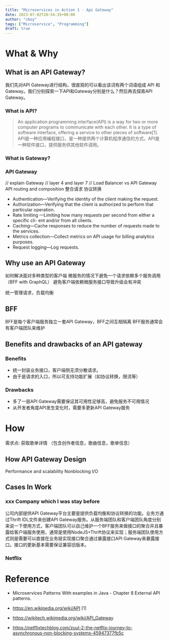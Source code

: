 ```yaml
---
title: "Microservices in Action 1 - Api Gateway"
date: 2023-07-02T20:54:35+08:00
author: "cboy"
tags: ["Microservice", "Programming"]
draft: true
---
```

# What & Why
## What is an API Gateway?
我们先对API Gateway进行结构，很直观的可以看出该词有两个词语组成 API 和 Gateway。我们分别探索一下API和Gateway分别是什么？然后再去探索API Gateway。
### What is API?
> An application programming interface(API) is a way for two or more computer programs to communicate with each other. It is a type of software interface, offering a service to other pieces of software[1].
API是一种应用编程接口，是一种提供两个计算机程序通信的方式。API是一种软件接口，提供服务供其他软件调用。
### What is Gateway?
> 
### API Gateway

// explain Gateway
    // layer 4 and layer 7
// Load Balancer vs API Gateway
API routing and composition
整合请求
协议转换
- Authentication—Verifying the identity of the client making the request.
- Authorization—Verifying that the client is authorized to perform that particular
operation.
- Rate limiting —Limiting how many requests per second from either a specific cli-
ent and/or from all clients.
- Caching—Cache responses to reduce the number of requests made to the services.
- Metrics collection—Collect metrics on API usage for billing analytics purposes.
- Request logging—Log requests.
## Why use an API Gateway
如何解决面对多种类型的客户端
微服务的情况下避免一个请求依赖多个服务调用 （BFF with GraphQL）
避免客户端依赖微服务接口导致升级会有冲突

统一管理请求，负载均衡
## BFF
BFF是每个客户端服务独立一套API Gateway，BFF之间互相隔离
BFF服务通常会有客户端团队来维护
## Benefits and drawbacks of an API gateway
### Benefits
   - 统一封装业务接口，客户端侧无须分散请求。
   - 由于是请求的入口，所以可支持功能扩展（如协议转换，限流等）
### Drawbacks
   - 多了一层API Gateway需要保证其可用性足够高，避免服务不可用情况
   - 从开发者角度API发生变化时，需要多更新API Gateway服务
# How 

需求点: 获取歌单详情 （包含创作者信息，歌曲信息，歌单信息）

## How API Gateway Design
Performance and scalability
    Nonblocking I/O
## Cases In Work
### xxx Company which I was stay before
公司内部提供API Gateway平台主要是提供负载均衡和协议转换的功能。业务方通过Thrift IDL文件来创建API Gateway服务。从服务端团队和客户端团队角度分别来说一下使用方式，客户端团队可以自己维护一个BFF服务来做接口的聚合并且暴露给客户端服务使用，通常是使用NodeJS+Thrift协议来实现；服务端团队使用方式则是需要可以直接在业务层实现接口聚合通过暴露接口API Gateway来暴露接口。接口的更新基本需要保证兼容旧版本。
### Netflix

# Reference
- Microservices Patterns With examples in Java - Chapter 8 External API patterns.
- https://en.wikipedia.org/wiki/API [1]

- https://wikitech.wikimedia.org/wiki/API_Gateway

- https://netflixtechblog.com/zuul-2-the-netflix-journey-to-asynchronous-non-blocking-systems-45947377fb5c